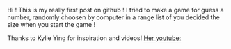 Hi !
This is my really first post on github !
I tried to make a game for guess a number, randomly choosen by computer in a range list of you decided the size when you start the game !

Thanks to Kylie Ying for inspiration and videos!
[Her youtube: ](https://www.youtube.com/@KylieYYing)
